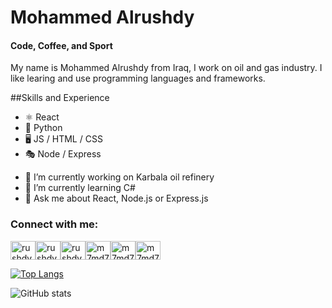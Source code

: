 # Mohammed Alrushdy
#### Code, Coffee, and Sport

My name is Mohammed Alrushdy from Iraq, I work on oil and gas industry. I like learing and use programming languages and frameworks.


##Skills and Experience
* ⚛️ React
* 🐍 Python
* 🖥️ JS / HTML / CSS
* 🎭 Node / Express 

- 🔭 I’m currently working on Karbala oil refinery 
- 🌱 I’m currently learning C# 
- 💬 Ask me about React, Node.js or Express.js

<h3 align="left">Connect with me:</h3>
<p align="left">

<a href="https://twitter.com/rushdy87" target="blank"><img align="center" src="https://raw.githubusercontent.com/rahuldkjain/github-profile-readme-generator/master/src/images/icons/Social/twitter.svg" alt="rushdy87" height="30" width="40" /></a><a href="https://linkedin.com/in/rushdy87" target="blank"><img align="center" src="https://raw.githubusercontent.com/rahuldkjain/github-profile-readme-generator/master/src/images/icons/Social/linked-in-alt.svg" alt="rushdy87" height="30" width="40" /></a><a href="https://discord.gg/rushdy87" target="blank"><img align="center" src="https://raw.githubusercontent.com/rahuldkjain/github-profile-readme-generator/master/src/images/icons/Social/discord.svg" alt="rushdy87" height="30" width="40" /></a><a href="https://www.instagram.com/m7md7sam87" target="blank"><img align="center" src="https://raw.githubusercontent.com/rahuldkjain/github-profile-readme-generator/master/src/images/icons/Social/instagram.svg" alt="m7md7sam87" height="30" width="40" /></a><a href="https://www.goodreads.com/user/show/14624871-mohammed-hussam" target="blank"><img align="center" src="https://upload.wikimedia.org/wikipedia/commons/5/5a/Goodreads_logo_-_SuperTinyIcons.svg" alt="m7md7sam87" height="30" width="40" /></a><a href="mohammed_alrushdy@yahoo.com" target="blank"><img align="center" src="https://raw.githubusercontent.com/rahuldkjain/github-profile-readme-generator/master/src/images/icons/Social/yahoo.svg" alt="m7md7sam87" height="30" width="40" /></a>
</p>

[![Top Langs](https://github-readme-stats.vercel.app/api/top-langs/?username=rushdy87)](https://github.com/anuraghazra/github-readme-stats)

![GitHub stats](https://github-readme-stats.vercel.app/api?username=rushdy87&show_icons=true)  




<!---
rushdy87/rushdy87 is a ✨ special ✨ repository because its `README.md` (this file) appears on your GitHub profile.
You can click the Preview link to take a look at your changes.
--->
